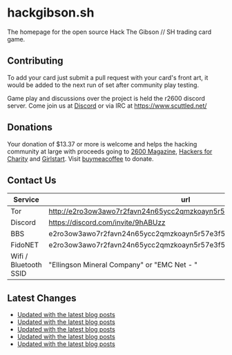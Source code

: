 # hackgibson.sh
The homepage for the open source Hack The Gibson // SH trading card game.


## Contributing

To add your card just submit a pull request with your card's front art, it would be added to the next run of set after community play testing.

Game play and discussions over the project is held the r2600 discord server. Come join us at [Discord](https://discord.com/invite/9hABUzz) or via IRC at https://www.scuttled.net/


## Donations

Your donation of $13.37 or more is welcome and helps the hacking community at large with proceeds going to [2600 Magazine](https://2600.com/), [Hackers for Charity](https://hackersforcharity.org) and [Girlstart](https://girlstart.org).  Visit [buymeacoffee](https://www.buymeacoffee.com/hackgibson.sh) to donate.


## Contact Us

Service | url
-|-
Tor | http://e2ro3ow3awo7r2favn24n65ycc2qmzkoayn5r57e3f56nvjwdcgg32ad.onion
Discord | https://discord.com/invite/9hABUzz
BBS | e2ro3ow3awo7r2favn24n65ycc2qmzkoayn5r57e3f56nvjwdcgg32ad.onion:23
FidoNET | e2ro3ow3awo7r2favn24n65ycc2qmzkoayn5r57e3f56nvjwdcgg32ad.onion:24554
Wifi / Bluetooth SSID | "Ellingson Mineral Company" or "EMC Net - <fidonet address>"

## Latest Changes
<!-- BLOG-POST-LIST:START -->
- [Updated with the latest blog posts](https://github.com/DFW2600/hackgibson.sh/commit/f3ccdc8914adce92c6244b620542188a3062190c)
- [Updated with the latest blog posts](https://github.com/DFW2600/hackgibson.sh/commit/96d5c54f7d2f9b29a331f1e9691689d8383cd0a6)
- [Updated with the latest blog posts](https://github.com/DFW2600/hackgibson.sh/commit/f73ce1fff00837b5f3fe80bbef1c7efeb8427164)
- [Updated with the latest blog posts](https://github.com/DFW2600/hackgibson.sh/commit/501cf0177b3ce7ff57574214a117b6a905ed009f)
- [Updated with the latest blog posts](https://github.com/DFW2600/hackgibson.sh/commit/b15651405a8a2b2432d6ce079c6864a85efe8861)
<!-- BLOG-POST-LIST:END -->
